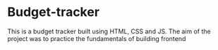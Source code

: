 # Budget-tracker
This is a budget tracker built using HTML, CSS and JS. The aim of the project was to practice the fundamentals of building frontend
